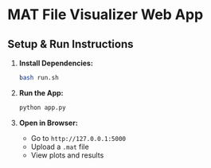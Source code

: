 # MAT File Visualizer Web App

## Setup & Run Instructions

1. **Install Dependencies:**
    ```sh
    bash run.sh
    ```

2. **Run the App:**
    ```sh
    python app.py
    ```

3. **Open in Browser:**  
   - Go to `http://127.0.0.1:5000`
   - Upload a `.mat` file
   - View plots and results
